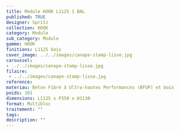 ```yaml
---
title: Module HOOK L1125 1 BAL
published: TRUE
designer: Spritz
collection: HOOK
category: Module
sub_category: Module
gamme: HOOK
finitions: L1125 bois
cover_image: ../../images/canape-stamp-lisse.jpg
caroussel: 
- ../../images/canape-stamp-lisse.jpg
filaire: 
 - ../../images/canape-stamp-lisse.jpg
reference: 
materiau: Béton Fibré à Ultra-hautes Performances (BFUP) et bois
poids: 101
dimensions: L1125 x P350 x H1130
format: Multibloc
traitement: ""
tags: 
description: ""
---
```

